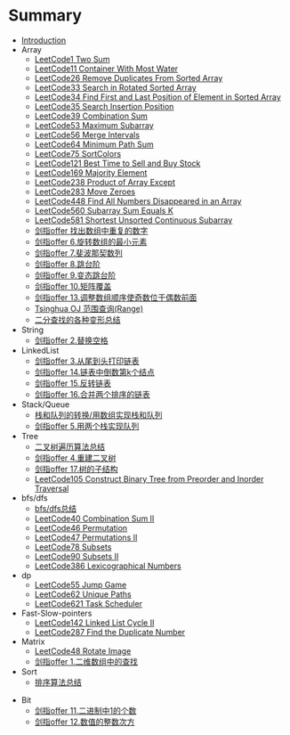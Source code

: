 # Summary

* [Introduction](README.md)
* Array
    * [LeetCode1 Two Sum](Array/leetcode1.md)
    * [LeetCode11 Container With Most Water](Array/leetcode11.md)
    * [LeetCode26 Remove Duplicates From Sorted Array](Array/leetcode26.md)
    * [LeetCode33 Search in Rotated Sorted Array](Array/leetcode33.md)
    * [LeetCode34 Find First and Last Position of Element in Sorted Array](Array/leetcode34.md)
    * [LeetCode35 Search Insertion Position](Array/leetcode35.md)
    * [LeetCode39 Combination Sum](Array/leetcode39.md)
    * [LeetCode53 Maximum Subarray](Array/leetcode53.md)
    * [LeetCode56 Merge Intervals](Array/leetcode56.md)
    * [LeetCode64 Minimum Path Sum](Array/leetcode64.md)
    * [LeetCode75 SortColors](Array/leetcode75.md)
    * [LeetCode121 Best Time to Sell and Buy Stock](Array/leetcode121.md)
    * [LeetCode169 Majority Element](Array/leetcode169.md)
    * [LeetCode238 Product of Array Except](Array/leetcode238.md)
    * [LeetCode283 Move Zeroes](Array/leetcode283.md)
    * [LeetCode448 Find All Numbers Disappeared in an Array](Array/leetcode448.md)
    * [LeetCode560 Subarray Sum Equals K](Array/leetcode560.md)
    * [LeetCode581 Shortest Unsorted Continuous Subarray](Array/leetcode581.md)
    * [剑指offer 找出数组中重复的数字](Array/找出数组中重复的数字.md)
    * [剑指offer 6.旋转数组的最小元素](Array/旋转数组的最小元素.md)
    * [剑指offer 7.斐波那契数列](Array/斐波那契数列.md)
    * [剑指offer 8.跳台阶](Array/跳台阶.md)
    * [剑指offer 9.变态跳台阶](Array/变态跳台阶.md)
    * [剑指offer 10.矩阵覆盖](Array/矩阵覆盖.md)
    * [剑指offer 13.调整数组顺序使奇数位于偶数前面](Array/调整数组顺序使奇数位于偶数前面.md)
    * [Tsinghua OJ 范围查询(Range)](Array/范围查询.md)
    * [二分查找的各种变形总结](Array/二分查找的各种变形总结.md)
* String
    - [剑指offer 2.替换空格](String/替换空格.md)
* LinkedList
    - [剑指offer 3.从尾到头打印链表](LinkedList/从尾到头打印链表.md)
    - [剑指offer 14.链表中倒数第k个结点](LinkedList/链表中倒数第k个结点.md)
    - [剑指offer 15.反转链表](LinkedList/反转链表.md)
    - [剑指offer 16.合并两个排序的链表](LinkedList/合并两个排序的链表.md)
* Stack/Queue
    * [栈和队列的转换/用数组实现栈和队列](Stack-Queue/栈和队列常用算法总结.md)
    * [剑指offer 5.用两个栈实现队列](Stack-Queue/用两个栈实现队列.md)
* Tree
    * [二叉树遍历算法总结](Tree/二叉树遍历算法总结.md)
    * [剑指offer 4.重建二叉树](Tree/重建二叉树.md)
    * [剑指offer 17.树的子结构](Tree/树的子结构.md)
    * [LeetCode105 Construct Binary Tree from Preorder and Inorder Traversal](Tree/leetcode105.md)
* bfs/dfs
    * [bfs/dfs总结](bfs-dfs/bfs-dfs总结.md)
    * [LeetCode40 Combination Sum II](bfs-dfs/leetcode40.md)
    * [LeetCode46 Permutation](bfs-dfs/leetcode46.md)
    * [LeetCode47 Permutations II](bfs-dfs/leetcode47.md)
    * [LeetCode78 Subsets](bfs-dfs/leetcode78.md)
    * [LeetCode90 Subsets II](bfs-dfs/leetcode90.md)
    * [LeetCode386 Lexicographical Numbers](bfs-dfs/leetcode386.md)
* dp
    * [LeetCode55 Jump Game](dp/leetcode55.md)
    * [LeetCode62 Unique Paths](dp/leetcode62.md)
    * [LeetCode621 Task Scheduler](dp/leetcode621.md)
* Fast-Slow-pointers
    * [LeetCode142 Linked List Cycle II](Fast-Slow-pointers/leetcode142.md)
    * [LeetCode287 Find the Duplicate Number](Fast-Slow-pointers/leetcode287.md)
* Matrix
    * [LeetCode48 Rotate Image](Matrix/leetcode48.md)
    * [剑指offer 1.二维数组中的查找](Matrix/二维数组中的查找.md)
* Sort
    * [排序算法总结](Sort/排序算法总结.md)

- Bit
  - [剑指offer 11.二进制中1的个数](Bit/二进制中1的个数.md)
  - [剑指offer 12.数值的整数次方](Bit/数值的整数次方.md)